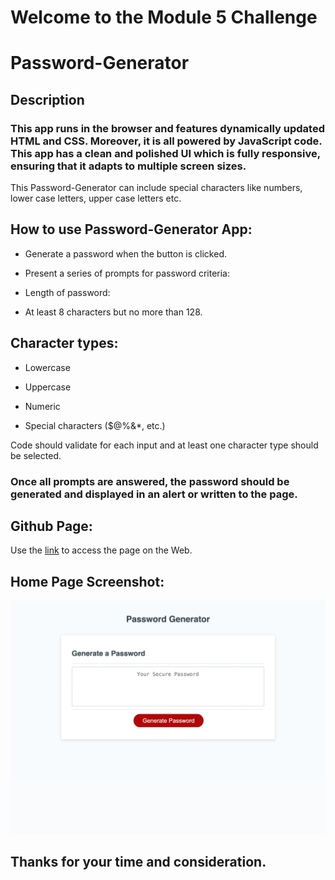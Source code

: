 # Welcome to the Module 5 Challenge

# Password-Generator

## Description

 ### This app runs in the browser and features dynamically updated HTML and CSS. Moreover, it is all powered by JavaScript code. This app has  a clean and polished UI which is fully responsive, ensuring that it adapts to multiple screen sizes.

This Password-Generator can include special characters like numbers, lower case letters, upper case letters etc. 

## How to use Password-Generator App:

- Generate a password when the button is clicked.

- Present a series of prompts for password criteria:

- Length of password:

- At least 8 characters but no more than 128.

## Character types:

* Lowercase

* Uppercase

* Numeric

* Special characters ($@%&*, etc.)

Code should validate for each input and at least one character type should be selected.

 ###  Once all prompts are answered, the password should be generated and displayed in an alert or written to the page.

## Github Page:
Use the [link](https://samirabalayoglu.github.io/Password-Generator/) to access the page on the Web. 

## Home Page Screenshot:
![Home page view](Homepage-screenshot.png)

## Thanks for your time and consideration. 